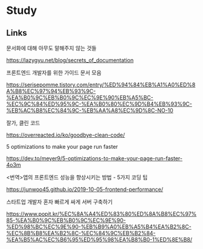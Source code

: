 # Study


## Links

문서화에 대해 아무도 말해주지 않는 것들

https://lazygyu.net/blog/secrets_of_documentation

프론트엔드 개발자를 위한 가이드 문서 모음

https://serisepomme.tistory.com/entry/%ED%94%84%EB%A1%A0%ED%8A%B8%EC%97%94%EB%93%9C-%EA%B0%9C%EB%B0%9C%EC%9E%90%EB%A5%BC-%EC%9C%84%ED%95%9C-%EA%B0%80%EC%9D%B4%EB%93%9C-%EB%AC%B8%EC%84%9C-%EB%AA%A8%EC%9D%8C-NO-10

잘가, 클린 코드

https://overreacted.io/ko/goodbye-clean-code/

5 optimizations to make your page run faster

https://dev.to/meyer9/5-optimizations-to-make-your-page-run-faster-4o3m

<번역>앱의 프론트엔드 성능을 향상시키는 방법 - 5가지 코딩 팁

https://junwoo45.github.io/2019-10-05-frontend-performance/

스타트업 개발자 혼자 빠르게 싸게 서버 구축하기

https://www.popit.kr/%EC%8A%A4%ED%83%80%ED%8A%B8%EC%97%85-%EA%B0%9C%EB%B0%9C%EC%9E%90-%ED%98%BC%EC%9E%90-%EB%B9%A0%EB%A5%B4%EA%B2%8C-%EC%8B%B8%EA%B2%8C-%EC%84%9C%EB%B2%84-%EA%B5%AC%EC%B6%95%ED%95%98%EA%B8%B0-1%ED%8E%B8/
